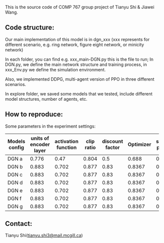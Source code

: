 This is the source code of COMP 767 group project of Tianyu Shi & Jiawei Wang.


## Code structure:

Our main implementation of this model is in dgn_xxx (xxx represents for different scenario, e.g. ring network, figure eight network, or minicity network)

In each folder, you can find e.g. xxx_main-DGN.py this is the file to run; In DGN.py, we define the main network structure and training process, in xxx_Env.py we define the simulation environment. 

Also, we implemented DDPG, multi-agent version of PPO in three different scenarios.

In explore folder, we saved some models that we tested, include different model structures, number of agents, etc.

## How to reproduce:

Some parameters in the experiment settings:


| Models config    | units of encoder layer    | activation function | clip ratio   | discount factor | Optimizer | softupdate parameter | 
| ---------------- | --------- | ------------- | ----- | --------- | ------------- | ------------ | 
|   DGN  a | 0.776 | 0.47          | 0.804 | 0.5       | 0.688         | 0.7058     |
| DGN  b  | 0.883 | 0.702         | 0.877 | 0.83      | 0.8367        | 0.8757       |
| DGN  c  | 0.883 | 0.702         | 0.877 | 0.83      | 0.8367        | 0.8757    |
| DGN  d  | 0.883 | 0.702         | 0.877 | 0.83      | 0.8367        | 0.8757     |
| DGN  e  | 0.883 | 0.702         | 0.877 | 0.83      | 0.8367        | 0.8757     |
| DGN  f  | 0.883 | 0.702         | 0.877 | 0.83      | 0.8367        | 0.8757    |
| DGN  g  | 0.883 | 0.702         | 0.877 | 0.83      | 0.8367        | 0.8757    |






## Contact:
Tianyu Shi(tianyu.shi3@mail.mcgill.ca) 

